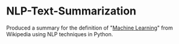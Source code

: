 # NLP-Text-Summarization
Produced a summary for the definition of "[Machine Learning](https://en.wikipedia.org/wiki/Machine_learning)" from Wikipedia using NLP techniques in Python.
